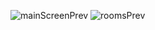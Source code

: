 ![mainScreenPrev](https://github.com/AaronRoxas/RoomReserve/assets/93905441/0f1b2a4b-5ebc-4c6c-94d3-2a1e20a45185)
![roomsPrev](https://github.com/AaronRoxas/RoomReserve/assets/93905441/9136eba2-38a7-41eb-819c-b422c6d2e304)

